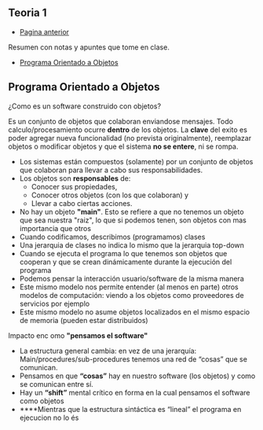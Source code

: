 ## Teoria 1

- [Pagina anterior](/OO1/)

Resumen con notas y apuntes que tome en clase.

- [Programa Orientado a Objetos]()

## Programa Orientado a Objetos

¿Como es un software construido con objetos?

Es un conjunto de objetos que colaboran enviandose mensajes. Todo calculo/procesamiento ocurre **dentro** de los objetos. La **clave** del exito es poder agregar nueva funcionalidad (no prevista originalmente), reemplazar objetos o modificar objetos y que el sistema **no se entere**, ni se rompa.

- Los sistemas están compuestos (solamente) por un conjunto de
objetos que colaboran para llevar a cabo sus responsabilidades.
- Los objetos son **responsables** de:
    - Conocer sus propiedades,
    - Conocer otros objetos (con los que colaboran) y
    - Llevar a cabo ciertas acciones.
- No hay un objeto **"main"**. Esto se refiere a que no tenemos un objeto que sea nuestra "raiz", lo que si podemos tenen, son objetos con mas importancia que otros
- Cuando codificamos, describimos (programamos) clases
- Una jerarquia de clases no indica lo mismo que la jerarquia top-down
- Cuando se ejecuta el programa lo que tenemos son objetos que cooperan y que se crean dinámicamente durante la ejecución del programa
- Podemos pensar la interacción usuario/software de la misma manera
- Este mismo modelo nos permite entender (al menos en parte) otros modelos de computación: viendo a los objetos como proveedores de servicios por ejemplo
- Este mismo modelo no asume objetos localizados en el mismo espacio de memoria (pueden estar distribuidos)

Impacto enc omo **"pensamos el software"**

- La estructura general cambia: en vez de una jerarquía: Main/procedures/sub-procedures tenemos una red de “cosas” que se comunican.
- Pensamos en que **“cosas”** hay en nuestro software (los objetos) y como se comunican entre sí.
- Hay un **“shift”** mental crítico en forma en la cual pensamos el software como objetos
- ****Mientras que la estructura sintáctica es “lineal” el programa en ejecucion no lo és